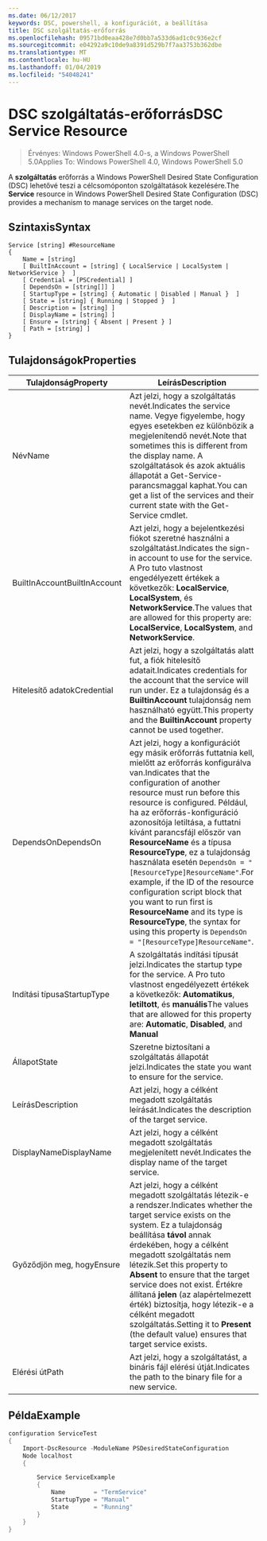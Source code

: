 ```yaml
---
ms.date: 06/12/2017
keywords: DSC, powershell, a konfigurációt, a beállítása
title: DSC szolgáltatás-erőforrás
ms.openlocfilehash: 09571bd0eaa428e7d0bb7a533d6ad1c0c936e2cf
ms.sourcegitcommit: e04292a9c10de9a8391d529b7f7aa3753b362dbe
ms.translationtype: MT
ms.contentlocale: hu-HU
ms.lasthandoff: 01/04/2019
ms.locfileid: "54048241"
---
```

# <a name="dsc-service-resource"></a><span data-ttu-id="b1057-103">DSC szolgáltatás-erőforrás</span><span class="sxs-lookup"><span data-stu-id="b1057-103">DSC Service Resource</span></span>

> <span data-ttu-id="b1057-104">Érvényes: Windows PowerShell 4.0-s, a Windows PowerShell 5.0</span><span class="sxs-lookup"><span data-stu-id="b1057-104">Applies To: Windows PowerShell 4.0, Windows PowerShell 5.0</span></span>


<span data-ttu-id="b1057-105">A **szolgáltatás** erőforrás a Windows PowerShell Desired State Configuration (DSC) lehetővé teszi a célcsomóponton szolgáltatások kezelésére.</span><span class="sxs-lookup"><span data-stu-id="b1057-105">The **Service** resource in Windows PowerShell Desired State Configuration (DSC) provides a mechanism to manage services on the target node.</span></span>

## <a name="syntax"></a><span data-ttu-id="b1057-106">Szintaxis</span><span class="sxs-lookup"><span data-stu-id="b1057-106">Syntax</span></span>

```
Service [string] #ResourceName
{
    Name = [string]
    [ BuiltInAccount = [string] { LocalService | LocalSystem | NetworkService }  ]
    [ Credential = [PSCredential] ]
    [ DependsOn = [string[]] ]
    [ StartupType = [string] { Automatic | Disabled | Manual }  ]
    [ State = [string] { Running | Stopped }  ]
    [ Description = [string] ]
    [ DisplayName = [string] ]
    [ Ensure = [string] { Absent | Present } ]
    [ Path = [string] ]
}
```

## <a name="properties"></a><span data-ttu-id="b1057-107">Tulajdonságok</span><span class="sxs-lookup"><span data-stu-id="b1057-107">Properties</span></span>

|  <span data-ttu-id="b1057-108">Tulajdonság</span><span class="sxs-lookup"><span data-stu-id="b1057-108">Property</span></span>  |  <span data-ttu-id="b1057-109">Leírás</span><span class="sxs-lookup"><span data-stu-id="b1057-109">Description</span></span>   |
|---|---|
| <span data-ttu-id="b1057-110">Név</span><span class="sxs-lookup"><span data-stu-id="b1057-110">Name</span></span>| <span data-ttu-id="b1057-111">Azt jelzi, hogy a szolgáltatás nevét.</span><span class="sxs-lookup"><span data-stu-id="b1057-111">Indicates the service name.</span></span> <span data-ttu-id="b1057-112">Vegye figyelembe, hogy egyes esetekben ez különbözik a megjelenítendő nevét.</span><span class="sxs-lookup"><span data-stu-id="b1057-112">Note that sometimes this is different from the display name.</span></span> <span data-ttu-id="b1057-113">A szolgáltatások és azok aktuális állapotát a Get-Service-parancsmaggal kaphat.</span><span class="sxs-lookup"><span data-stu-id="b1057-113">You can get a list of the services and their current state with the Get-Service cmdlet.</span></span>|
| <span data-ttu-id="b1057-114">BuiltInAccount</span><span class="sxs-lookup"><span data-stu-id="b1057-114">BuiltInAccount</span></span>| <span data-ttu-id="b1057-115">Azt jelzi, hogy a bejelentkezési fiókot szeretné használni a szolgáltatást.</span><span class="sxs-lookup"><span data-stu-id="b1057-115">Indicates the sign-in account to use for the service.</span></span> <span data-ttu-id="b1057-116">A Pro tuto vlastnost engedélyezett értékek a következők: **LocalService**, **LocalSystem**, és **NetworkService**.</span><span class="sxs-lookup"><span data-stu-id="b1057-116">The values that are allowed for this property are: **LocalService**, **LocalSystem**, and **NetworkService**.</span></span>|
| <span data-ttu-id="b1057-117">Hitelesítő adatok</span><span class="sxs-lookup"><span data-stu-id="b1057-117">Credential</span></span>| <span data-ttu-id="b1057-118">Azt jelzi, hogy a szolgáltatás alatt fut, a fiók hitelesítő adatait.</span><span class="sxs-lookup"><span data-stu-id="b1057-118">Indicates credentials for the account that the service will run under.</span></span> <span data-ttu-id="b1057-119">Ez a tulajdonság és a __BuiltinAccount__ tulajdonság nem használható együtt.</span><span class="sxs-lookup"><span data-stu-id="b1057-119">This property and the __BuiltinAccount__ property cannot be used together.</span></span>|
| <span data-ttu-id="b1057-120">DependsOn</span><span class="sxs-lookup"><span data-stu-id="b1057-120">DependsOn</span></span>| <span data-ttu-id="b1057-121">Azt jelzi, hogy a konfigurációt egy másik erőforrás futtatnia kell, mielőtt az erőforrás konfigurálva van.</span><span class="sxs-lookup"><span data-stu-id="b1057-121">Indicates that the configuration of another resource must run before this resource is configured.</span></span> <span data-ttu-id="b1057-122">Például, ha az erőforrás-konfiguráció azonosítója letiltása, a futtatni kívánt parancsfájl először van __ResourceName__ és a típusa __ResourceType__, ez a tulajdonság használata esetén `DependsOn = "[ResourceType]ResourceName"`.</span><span class="sxs-lookup"><span data-stu-id="b1057-122">For example, if the ID of the resource configuration script block that you want to run first is __ResourceName__ and its type is __ResourceType__, the syntax for using this property is `DependsOn = "[ResourceType]ResourceName"`.</span></span>|
| <span data-ttu-id="b1057-123">Indítási típusa</span><span class="sxs-lookup"><span data-stu-id="b1057-123">StartupType</span></span>| <span data-ttu-id="b1057-124">A szolgáltatás indítási típusát jelzi.</span><span class="sxs-lookup"><span data-stu-id="b1057-124">Indicates the startup type for the service.</span></span> <span data-ttu-id="b1057-125">A Pro tuto vlastnost engedélyezett értékek a következők: **Automatikus**, **letiltott**, és **manuális**</span><span class="sxs-lookup"><span data-stu-id="b1057-125">The values that are allowed for this property are: **Automatic**, **Disabled**, and **Manual**</span></span>|
| <span data-ttu-id="b1057-126">Állapot</span><span class="sxs-lookup"><span data-stu-id="b1057-126">State</span></span>| <span data-ttu-id="b1057-127">Szeretne biztosítani a szolgáltatás állapotát jelzi.</span><span class="sxs-lookup"><span data-stu-id="b1057-127">Indicates the state you want to ensure for the service.</span></span>|
| <span data-ttu-id="b1057-128">Leírás</span><span class="sxs-lookup"><span data-stu-id="b1057-128">Description</span></span> | <span data-ttu-id="b1057-129">Azt jelzi, hogy a célként megadott szolgáltatás leírását.</span><span class="sxs-lookup"><span data-stu-id="b1057-129">Indicates the description of the target service.</span></span>|
| <span data-ttu-id="b1057-130">DisplayName</span><span class="sxs-lookup"><span data-stu-id="b1057-130">DisplayName</span></span> | <span data-ttu-id="b1057-131">Azt jelzi, hogy a célként megadott szolgáltatás megjelenített nevét.</span><span class="sxs-lookup"><span data-stu-id="b1057-131">Indicates the display name of the target service.</span></span>|
| <span data-ttu-id="b1057-132">Győződjön meg, hogy</span><span class="sxs-lookup"><span data-stu-id="b1057-132">Ensure</span></span> | <span data-ttu-id="b1057-133">Azt jelzi, hogy a célként megadott szolgáltatás létezik-e a rendszer.</span><span class="sxs-lookup"><span data-stu-id="b1057-133">Indicates whether the target service exists on the system.</span></span> <span data-ttu-id="b1057-134">Ez a tulajdonság beállítása **távol** annak érdekében, hogy a célként megadott szolgáltatás nem létezik.</span><span class="sxs-lookup"><span data-stu-id="b1057-134">Set this property to **Absent** to ensure that the target service does not exist.</span></span> <span data-ttu-id="b1057-135">Értékre állítaná **jelen** (az alapértelmezett érték) biztosítja, hogy létezik-e a célként megadott szolgáltatás.</span><span class="sxs-lookup"><span data-stu-id="b1057-135">Setting it to **Present** (the default value) ensures that target service exists.</span></span>|
| <span data-ttu-id="b1057-136">Elérési út</span><span class="sxs-lookup"><span data-stu-id="b1057-136">Path</span></span> | <span data-ttu-id="b1057-137">Azt jelzi, hogy a szolgáltatást, a bináris fájl elérési útját.</span><span class="sxs-lookup"><span data-stu-id="b1057-137">Indicates the path to the binary file for a new service.</span></span>|

## <a name="example"></a><span data-ttu-id="b1057-138">Példa</span><span class="sxs-lookup"><span data-stu-id="b1057-138">Example</span></span>

```powershell
configuration ServiceTest
{
    Import-DscResource -ModuleName PSDesiredStateConfiguration
    Node localhost
    {

        Service ServiceExample
        {
            Name        = "TermService"
            StartupType = "Manual"
            State       = "Running"
        }
    }
}
```